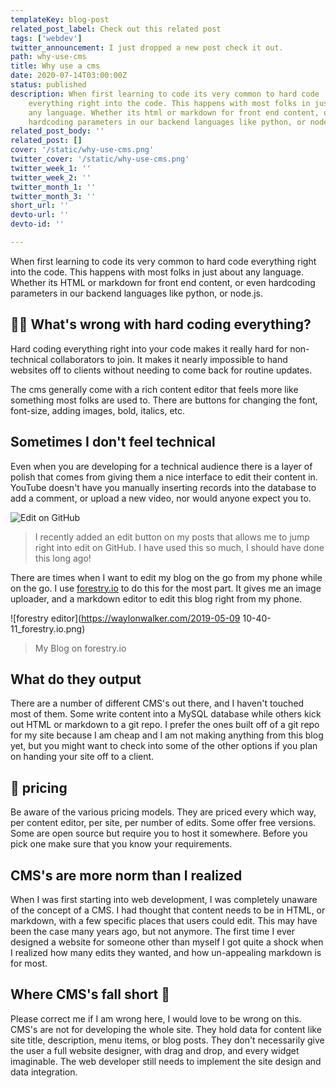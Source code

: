```yaml
---
templateKey: blog-post
related_post_label: Check out this related post
tags: ['webdev']
twitter_announcement: I just dropped a new post check it out.
path: why-use-cms
title: Why use a cms
date: 2020-07-14T03:00:00Z
status: published
description: When first learning to code its very common to hard code
    everything right into the code. This happens with most folks in just about
    any language. Whether its html or markdown for front end content, or even
    hardcoding parameters in our backend languages like python, or node.js.
related_post_body: ''
related_post: []
cover: '/static/why-use-cms.png'
twitter_cover: '/static/why-use-cms.png'
twitter_week_1: ''
twitter_week_2: ''
twitter_month_1: ''
twitter_month_3: ''
short_url: ''
devto-url: ''
devto-id: ''

---
```


When first learning to code its very common to hard code everything right into the code. This happens with most folks in just about any language. Whether its HTML or markdown for front end content, or even hardcoding parameters in our backend languages like python, or node.js.

## 🤷‍♀️ What's wrong with hard coding everything?

Hard coding everything right into your code makes it really hard for non-technical collaborators to join. It makes it nearly impossible to hand websites off to clients without needing to come back for routine updates.

The cms generally come with a rich content editor that feels more like something most folks are used to. There are buttons for changing the font, font-size, adding images, bold, italics, etc.

## Sometimes I don't feel technical

Even when you are developing for a technical audience there is a layer of polish that comes from giving them a nice interface to edit their content in. YouTube doesn't have you manually inserting records into the database to add a comment, or upload a new video, nor would anyone expect you to.

![Edit on GitHub](https://dev-to-uploads.s3.amazonaws.com/i/sgqd23rbbusjpfxqr7bl.PNG)

> I recently added an edit button on my posts that allows me to jump right into edit on GitHub.  I have used this so much, I should have done this long ago!

There are times when I want to edit my blog on the go from my phone while on the go. I use [forestry.io](https://forestry.io) to do this for the most part. It gives me an image uploader, and a markdown editor to edit this blog right from my phone.


![forestry editor](https://waylonwalker.com/2019-05-09 10-40-11_forestry.io.png)

> My Blog on forestry.io


## What do they output

There are a number of different CMS's out there, and I haven't touched most of them. Some write content into a MySQL database while others kick out HTML or markdown to a git repo. I prefer the ones built off of a git repo for my site because I am cheap and I am not making anything from this blog yet, but you might want to check into some of the other options if you plan on handing your site off to a client.

## 🤑 pricing

Be aware of the various pricing models. They are priced every which way, per content editor, per site, per number of edits. Some offer free versions. Some are open source but require you to host it somewhere. Before you pick one make sure that you know your requirements.

## CMS's are more norm than I realized

When I was first starting into web development, I was completely unaware of the concept of a CMS. I had thought that content needs to be in HTML, or markdown, with a few specific places that users could edit. This may have been the case many years ago, but not anymore. The first time I ever designed a website for someone other than myself I got quite a shock when I realized how many edits they wanted, and how un-appealing markdown is for most.

## Where CMS's fall short 🍂

Please correct me if I am wrong here, I would love to be wrong on this. CMS's are not for developing the whole site. They hold data for content like site title, description, menu items, or blog posts. They don't necessarily give the user a full website designer, with drag and drop, and every widget imaginable. The web developer still needs to implement the site design and data integration.
